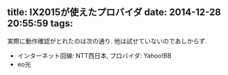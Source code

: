 title: IX2015が使えたプロバイダ
date: 2014-12-28 20:55:59
tags:
---
実際に動作確認がとれたのは次の通り. 他は試せていないのであしからず.
- インターネット回線: NTT西日本, プロバイダ: Yahoo!BB
- eo光
